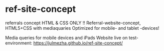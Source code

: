 # ref-site-concept
referrals concept
HTML & CSS ONLY !!
Referral-website-concept, HTML5+CSS with mediaquaries
Optimized for mobile- and tablet -devices!

Media queries for mobile devices and iPads
Website live on test-environment:
https://julmezha.github.io/ref-site-concept/
